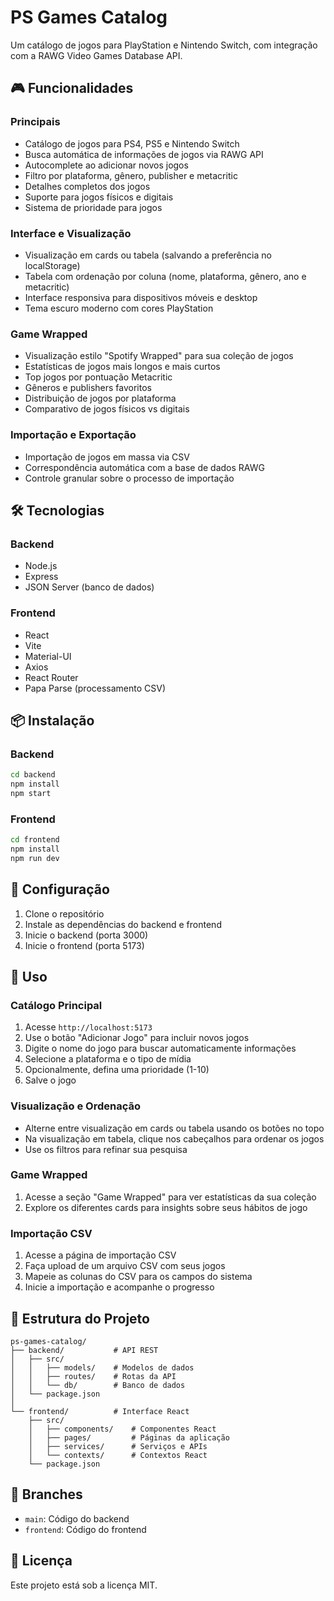 # PS Games Catalog

Um catálogo de jogos para PlayStation e Nintendo Switch, com integração com a RAWG Video Games Database API.

## 🎮 Funcionalidades

### Principais
- Catálogo de jogos para PS4, PS5 e Nintendo Switch
- Busca automática de informações de jogos via RAWG API
- Autocomplete ao adicionar novos jogos
- Filtro por plataforma, gênero, publisher e metacritic
- Detalhes completos dos jogos
- Suporte para jogos físicos e digitais
- Sistema de prioridade para jogos

### Interface e Visualização
- Visualização em cards ou tabela (salvando a preferência no localStorage)
- Tabela com ordenação por coluna (nome, plataforma, gênero, ano e metacritic)
- Interface responsiva para dispositivos móveis e desktop
- Tema escuro moderno com cores PlayStation

### Game Wrapped
- Visualização estilo "Spotify Wrapped" para sua coleção de jogos
- Estatísticas de jogos mais longos e mais curtos
- Top jogos por pontuação Metacritic
- Gêneros e publishers favoritos
- Distribuição de jogos por plataforma
- Comparativo de jogos físicos vs digitais

### Importação e Exportação
- Importação de jogos em massa via CSV
- Correspondência automática com a base de dados RAWG
- Controle granular sobre o processo de importação

## 🛠️ Tecnologias

### Backend
- Node.js
- Express
- JSON Server (banco de dados)

### Frontend
- React
- Vite
- Material-UI
- Axios
- React Router
- Papa Parse (processamento CSV)

## 📦 Instalação

### Backend
```bash
cd backend
npm install
npm start
```

### Frontend
```bash
cd frontend
npm install
npm run dev
```

## 🔧 Configuração

1. Clone o repositório
2. Instale as dependências do backend e frontend
3. Inicie o backend (porta 3000)
4. Inicie o frontend (porta 5173)

## 🚀 Uso

### Catálogo Principal
1. Acesse `http://localhost:5173`
2. Use o botão "Adicionar Jogo" para incluir novos jogos
3. Digite o nome do jogo para buscar automaticamente informações
4. Selecione a plataforma e o tipo de mídia
5. Opcionalmente, defina uma prioridade (1-10)
6. Salve o jogo

### Visualização e Ordenação
- Alterne entre visualização em cards ou tabela usando os botões no topo
- Na visualização em tabela, clique nos cabeçalhos para ordenar os jogos
- Use os filtros para refinar sua pesquisa

### Game Wrapped
1. Acesse a seção "Game Wrapped" para ver estatísticas da sua coleção
2. Explore os diferentes cards para insights sobre seus hábitos de jogo

### Importação CSV
1. Acesse a página de importação CSV
2. Faça upload de um arquivo CSV com seus jogos
3. Mapeie as colunas do CSV para os campos do sistema
4. Inicie a importação e acompanhe o progresso

## 📝 Estrutura do Projeto

```
ps-games-catalog/
├── backend/           # API REST
│   ├── src/
│   │   ├── models/    # Modelos de dados
│   │   ├── routes/    # Rotas da API
│   │   └── db/        # Banco de dados
│   └── package.json
│
└── frontend/          # Interface React
    ├── src/
    │   ├── components/    # Componentes React
    │   ├── pages/         # Páginas da aplicação
    │   ├── services/      # Serviços e APIs
    │   └── contexts/      # Contextos React
    └── package.json
```

## 🔄 Branches

- `main`: Código do backend
- `frontend`: Código do frontend

## 📄 Licença

Este projeto está sob a licença MIT.
